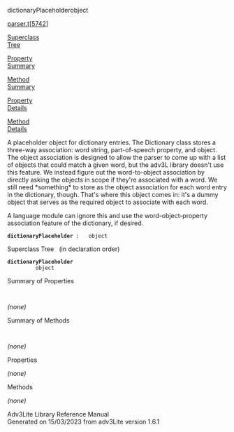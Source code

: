 ---
---
<span class="title">dictionaryPlaceholder</span><span class="type">object</span>

[parser.t](../file/parser.t.html)\[[5742](../source/parser.t.html#5742)\]

[Superclass  
Tree](#_SuperClassTree_)

[Property  
Summary](#_PropSummary_)

[Method  
Summary](#_MethodSummary_)

[Property  
Details](#_Properties_)

[Method  
Details](#_Methods_)

<div class="fdesc">

A placeholder object for dictionary entries. The Dictionary class stores
a three-way association: word string, part-of-speech property, and
object. The object association is designed to allow the parser to come
up with a list of objects that could match a given word, but the adv3L
library doesn't use this feature. We instead figure out the
word-to-object association by directly asking the objects in scope if
they're associated with a word. We still need \*something\* to store as
the object association for each word entry in the dictionary, though.
That's where this object comes in: it's a dummy object that serves as
the required object to associate with each word.

A language module can ignore this and use the word-object-property
association feature of the dictionary, if desired.

**`dictionaryPlaceholder`**` :   object`

</div>

<span id="_SuperClassTree_"></span>

<div class="mjhd">

<span class="hdln">Superclass Tree</span>   (in declaration order)

</div>

**`dictionaryPlaceholder`**  
`         object`  
<span id="_PropSummary_"></span>

<div class="mjhd">

<span class="hdln">Summary of Properties</span>  

</div>

` `

*(none)* <span id="_MethodSummary_"></span>

<div class="mjhd">

<span class="hdln">Summary of Methods</span>  

</div>

` `

*(none)* <span id="_Properties_"></span>

<div class="mjhd">

<span class="hdln">Properties</span>  

</div>

*(none)* <span id="_Methods_"></span>

<div class="mjhd">

<span class="hdln">Methods</span>  

</div>

*(none)*

<div class="ftr">

Adv3Lite Library Reference Manual  
Generated on 15/03/2023 from adv3Lite version 1.6.1

</div>
